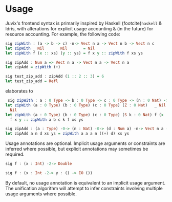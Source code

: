 # Usage

Juvix's frontend syntax is primarily inspired by Haskell {footcite}`haskell` & Idris, with alterations for explicit usage accounting & (in the future) for resource accounting. For example, the following code:

```haskell
sig zipWith : (a -> b -> c) -n-> Vect n a -> Vect n b -> Vect n c
let zipWith _ Nil       Nil       = Nil
let zipWith f (x :: xs) (y :: ys) = f x y :: zipWith f xs ys

sig zipAdd : Num a => Vect n a -> Vect n a -> Vect n a
let zipAdd = zipWith (+)

sig test_zip_add : zipAdd (1 :: 2 :: 3) = 6
let test_zip_add = Refl
```

elaborates to

```haskell
 sig zipWith : a : 0 Type -> b : 0 Type -> c : 0 Type -> (n : 0 Nat) -> (a -> b -> c) -n-> Vect n a -> Vect n b -> Vect n c
let zipWith (a : 0 Type) (b : 0 Type) (c : 0 Type) (Z : 0 Nat)   _ Nil        Nil       =
  Nil
let zipWith (a : 0 Type) (b : 0 Type) (c : 0 Type) (S k : 0 Nat) f (x :: xs)  (y :: ys) =
  f x y :: zipWith a b c k f xs ys

sig zipAdd : (a : Type) -0-> (n : Nat) -0-> (d : Num a) -n-> Vect n a -> Vect n a -> Vect n a
let zipAdd a n d xs ys = zipWith a a a n ((+) d) xs ys
```

Usage annotations are optional. Implicit usage arguments or constraints are inferred where possible, but explicit annotations may sometimes be required.

```haskell
sig f : (x : Int) -2-> Double

sig f : (x : Int -2-> y : () -> IO ())
```

By default, no usage annotation is equivalent to an implicit usage argument. The unification algorithm will attempt to infer constraints
involving multiple usage arguments where possible.

```{footbibliography}
```
